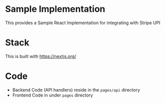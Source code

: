# Sample Implementation

This provides a Sample React Implementation for integrating with Stripe UPI

# Stack

This is built with https://nextjs.org/

# Code

* Backend Code (API handlers) reside in the `pages/api` directory
* Frontend Code in under `pages` directory
